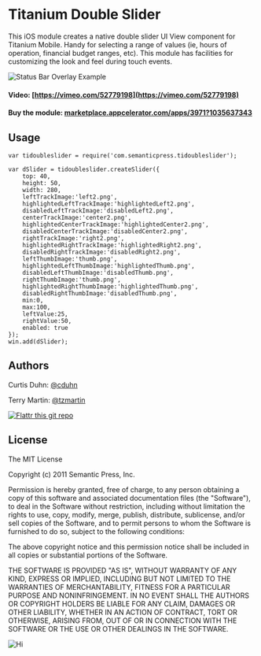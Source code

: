 # Titanium Double Slider

This iOS module creates a native double slider UI View component for Titanium Mobile.  Handy for selecting a range of values (ie, hours of operation, financial budget ranges, etc).  This module has facilities for customizing the look and feel during touch events.


![Status Bar Overlay Example](https://www.evernote.com/shard/s14/sh/62c41a54-9dab-4c39-9909-fec3cf395376/e4245b0f76765456ee72ae862abdc720/res/455d5bd8-30b2-43b8-92d3-918090696398/skitch.png)

#### Video: [https://vimeo.com/52779198](https://vimeo.com/52779198)
#### Buy the module: [marketplace.appcelerator.com/apps/3971?1035637343](marketplace.appcelerator.com/apps/3971?1035637343)


## Usage

````
var tidoubleslider = require('com.semanticpress.tidoubleslider');

var dSlider = tidoubleslider.createSlider({
	top: 40,
	height: 50,
	width: 280,
	leftTrackImage:'left2.png',
	highlightedLeftTrackImage:'highlightedLeft2.png',
	disabledLeftTrackImage:'disabledLeft2.png',
	centerTrackImage:'center2.png',
	highlightedCenterTrackImage:'highlightedCenter2.png',
	disabledCenterTrackImage:'disabledCenter2.png',
	rightTrackImage:'right2.png',
	highlightedRightTrackImage:'highlightedRight2.png',
	disabledRightTrackImage:'disabledRight2.png',
	leftThumbImage:'thumb.png',
	highlightedLeftThumbImage:'highlightedThumb.png',
	disabledLeftThumbImage:'disabledThumb.png',
	rightThumbImage:'thumb.png',
	highlightedRightThumbImage:'highlightedThumb.png',
	disabledRightThumbImage:'disabledThumb.png',
	min:0,
	max:100,
	leftValue:25,
	rightValue:50,
	enabled: true
});
win.add(dSlider);
````
	
## Authors

Curtis Duhn: [@cduhn](https://twitter.com/cduhn)

Terry Martin: [@tzmartin](http://twitter.com/tzmartin)

[![Flattr this git repo](http://api.flattr.com/button/flattr-badge-large.png)](https://flattr.com/submit/auto?user_id=tzmartin&url=http://github.com/tzmartin/Ti-Double-Slider&title=Ti-Double-Slider&language=&tags=github&category=software)

## License

The MIT License

Copyright (c) 2011 Semantic Press, Inc.

Permission is hereby granted, free of charge, 
to any person obtaining a copy of this software and 
associated documentation files (the "Software"), to 
deal in the Software without restriction, including 
without limitation the rights to use, copy, modify, 
merge, publish, distribute, sublicense, and/or sell 
copies of the Software, and to permit persons to whom 
the Software is furnished to do so, 
subject to the following conditions:

The above copyright notice and this permission notice 
shall be included in all copies or substantial portions of the Software.

THE SOFTWARE IS PROVIDED "AS IS", WITHOUT WARRANTY OF ANY KIND, 
EXPRESS OR IMPLIED, INCLUDING BUT NOT LIMITED TO THE WARRANTIES 
OF MERCHANTABILITY, FITNESS FOR A PARTICULAR PURPOSE AND NONINFRINGEMENT. 
IN NO EVENT SHALL THE AUTHORS OR COPYRIGHT HOLDERS BE LIABLE FOR 
ANY CLAIM, DAMAGES OR OTHER LIABILITY, WHETHER IN AN ACTION OF CONTRACT, 
TORT OR OTHERWISE, ARISING FROM, OUT OF OR IN CONNECTION WITH THE 
SOFTWARE OR THE USE OR OTHER DEALINGS IN THE SOFTWARE.

![Hi](https://c.statcounter.com/8431486/0/fecc5033/1/)